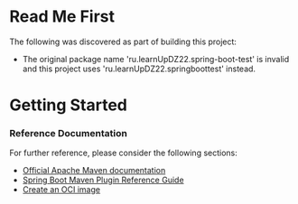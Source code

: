 # Read Me First
The following was discovered as part of building this project:

* The original package name 'ru.learnUpDZ22.spring-boot-test' is invalid and this project uses 'ru.learnUpDZ22.springboottest' instead.

# Getting Started

### Reference Documentation
For further reference, please consider the following sections:

* [Official Apache Maven documentation](https://maven.apache.org/guides/index.html)
* [Spring Boot Maven Plugin Reference Guide](https://docs.spring.io/spring-boot/docs/2.6.7/maven-plugin/reference/html/)
* [Create an OCI image](https://docs.spring.io/spring-boot/docs/2.6.7/maven-plugin/reference/html/#build-image)

